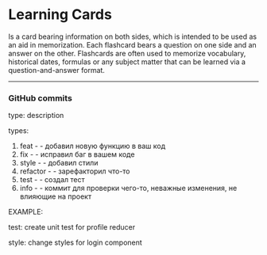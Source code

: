 # Learning Cards

Is a card bearing information on both sides, which is intended to be used as an aid in memorization. Each flashcard
bears a question on one side and an answer on the other. Flashcards are often used to memorize vocabulary, historical
dates, formulas or any subject matter that can be learned via a question-and-answer format.

---

### GitHub commits

type: description

types:

1. feat - - добавил новую функцию в ваш код
2. fix - - исправил баг в вашем коде
3. style - - добавил стили
4. refactor - - зарефакторил что-то
5. test - - создал тест
6. info - - коммит для проверки чего-то, неважные изменения, не влияющие на проект

EXAMPLE:

test: create unit test for profile reducer

style: change styles for login component